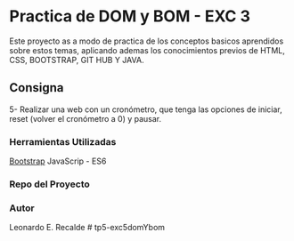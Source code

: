 # Practica de DOM y BOM - EXC 3

Este proyecto as a modo de practica de los conceptos basicos aprendidos sobre estos temas, aplicando ademas los conocimientos previos de HTML, CSS, BOOTSTRAP, GIT HUB Y JAVA.

## Consigna
5- Realizar una web con un cronómetro, que tenga las opciones de iniciar, reset (volver el cronómetro a 0) y pausar.



### Herramientas Utilizadas

[Bootstrap](https://getbootstrap.com/)
JavaScrip - ES6

### Repo del Proyecto




### Autor
Leonardo E. Recalde
#   t p 5 - e x c 5 d o m Y b o m  
 